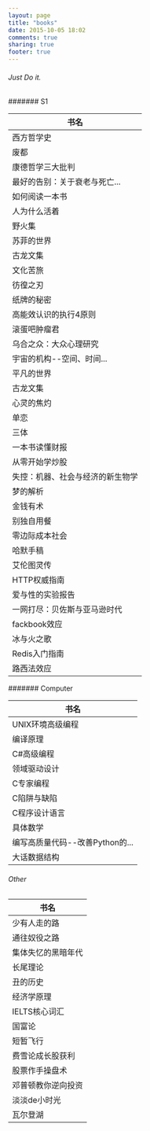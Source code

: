 ```yaml
---
layout: page
title: "books"
date: 2015-10-05 18:02
comments: true
sharing: true
footer: true
---
```



###### Just Do it.


####### S1

| 书名                             |
|----------------------------------|
| 西方哲学史                       |
| 废都                             |
| 康德哲学三大批判                 |
| 最好的告别：关于衰老与死亡...    |
| 如何阅读一本书                   |
| 人为什么活着                     |
| 野火集                           |
| 苏菲的世界                       |
| 古龙文集                         |
| 文化苦旅                         |
| 彷徨之刃                         |
| 纸牌的秘密                       |
| 高能效认识的执行4原则            |
| 滚蛋吧肿瘤君                     |
| 乌合之众：大众心理研究           |
| 宇宙的机构--空间、时间...        |
| 平凡的世界                       |
| 古龙文集                         |
| 心灵的焦灼                       |
| 单恋                             |
| 三体                             |
| 一本书读懂财报                   |
| 从零开始学炒股                   |
| 失控：机器、社会与经济的新生物学 |
| 梦的解析                         |
| 金钱有术                         |
| 别独自用餐                       |
| 零边际成本社会                   |
| 哈默手稿                         |
| 艾伦图灵传                       |
| HTTP权威指南                     |
| 爱与性的实验报告                 |
| 一网打尽：贝佐斯与亚马逊时代     |
| fackbook效应                     |
| 冰与火之歌                       |
| Redis入门指南                    |
| 路西法效应                       |



####### Computer


| 书名                            |
|---------------------------------|
| UNIX环境高级编程                |
| 编译原理                        |
| C#高级编程                      |
| 领域驱动设计                    |
| C专家编程                       |
| C陷阱与缺陷                     |
| C程序设计语言                   |
| 具体数学                        |
| 编写高质量代码--改善Python的... |
| 大话数据结构                    |



###### Other
| 书名               |
|--------------------|
| 少有人走的路       |
| 通往奴役之路       |
| 集体失忆的黑暗年代 |
| 长尾理论           |
| 丑的历史           |
| 经济学原理         |
| IELTS核心词汇      |
| 国富论             |
| 短暂飞行           |
| 费雪论成长股获利   |
| 股票作手操盘术     |
| 邓普顿教你逆向投资 |
| 淡淡de小时光       |
| 瓦尔登湖           |
